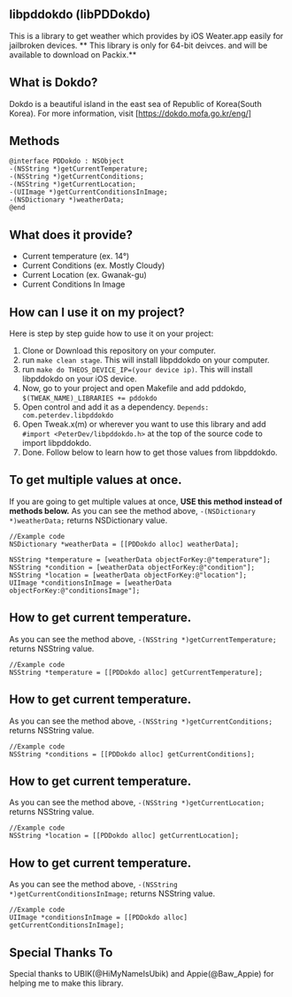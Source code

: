 ## libpddokdo (libPDDokdo)
This is a library to get weather which provides by iOS Weater.app easily for jailbroken devices.
** This library is only for 64-bit deivces. and will be available to download on Packix.**

## What is Dokdo?
Dokdo is a beautiful island in the east sea of Republic of Korea(South Korea).
For more information, visit [https://dokdo.mofa.go.kr/eng/]

## Methods
```objc
@interface PDDokdo : NSObject
-(NSString *)getCurrentTemperature;
-(NSString *)getCurrentConditions;
-(NSString *)getCurrentLocation;
-(UIImage *)getCurrentConditionsInImage;
-(NSDictionary *)weatherData;
@end
```

## What does it provide?
- Current temperature (ex. 14°)
- Current Conditions (ex. Mostly Cloudy)
- Current Location (ex. Gwanak-gu)
- Current Conditions In Image

## How can I use it on my project?
Here is step by step guide how to use it on your project:
1. Clone or Download this repository on your computer.
2. run `make clean stage`. This will install libpddokdo on your computer.
3. run `make do THEOS_DEVICE_IP=(your device ip)`. This will install libpddokdo on your iOS device.
4. Now, go to your project and open Makefile and add pddokdo, `$(TWEAK_NAME)_LIBRARIES += pddokdo`
5. Open control and add it as a dependency. `Depends: com.peterdev.libpddokdo`
6. Open Tweak.x(m) or wherever you want to use this library and add `#import <PeterDev/libpddokdo.h>` at the top of the source code to import libpddokdo.
7. Done. Follow below to learn how to get those values from libpddokdo.

## To get multiple values at once.
If you are going to get multiple values at once, **USE this method instead of methods below.**
As you can see the method above, `-(NSDictionary *)weatherData;` returns NSDictionary value.
```objc
//Example code
NSDictionary *weatherData = [[PDDokdo alloc] weatherData];

NSString *temperature = [weatherData objectForKey:@"temperature"];
NSString *condition = [weatherData objectForKey:@"condition"];
NSString *location = [weatherData objectForKey:@"location"];
UIImage *conditionsInImage = [weatherData objectForKey:@"conditionsImage"];
```

## How to get current temperature.
As you can see the method above, `-(NSString *)getCurrentTemperature;` returns NSString value.
```objc
//Example code
NSString *temperature = [[PDDokdo alloc] getCurrentTemperature];
```

## How to get current temperature.
As you can see the method above, `-(NSString *)getCurrentConditions;` returns NSString value.
```objc
//Example code
NSString *conditions = [[PDDokdo alloc] getCurrentConditions];
```

## How to get current temperature.
As you can see the method above, `-(NSString *)getCurrentLocation;` returns NSString value.
```objc
//Example code
NSString *location = [[PDDokdo alloc] getCurrentLocation];
```

## How to get current temperature.
As you can see the method above, `-(NSString *)getCurrentConditionsInImage;` returns NSString value.
```objc
//Example code
UIImage *conditionsInImage = [[PDDokdo alloc] getCurrentConditionsInImage];
```


## Special Thanks To
Special thanks to UBIK(@HiMyNameIsUbik) and Appie(@Baw_Appie) for helping me to make this library.